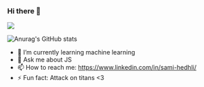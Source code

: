 ### Hi there 👋


![](https://komarev.com/ghpvc/?username=Sami-Hedhli)

![Anurag's GitHub stats](https://github-readme-stats.vercel.app/api?username=Sami-Hedhli&count_private=true&show_icons=true)

- 🌱 I’m currently learning machine learning
- 💬 Ask me about JS
- 📫 How to reach me: https://www.linkedin.com/in/sami-hedhli/
- ⚡ Fun fact: Attack on titans <3

